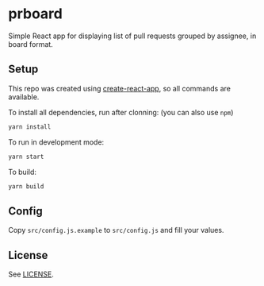 # prboard

Simple React app for displaying list of pull requests grouped by assignee,
in board format.

## Setup

This repo was created using
[create-react-app](https://github.com/facebookincubator/create-react-app),
so all commands are available.

To install all dependencies, run after clonning: (you can also use `npm`)

```js
yarn install
```

To run in development mode:

```js
yarn start
```

To build:

```js
yarn build
```

## Config

Copy `src/config.js.example` to `src/config.js` and fill your values.

## License

See [LICENSE](LICENSE).
